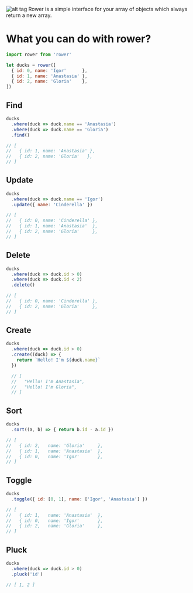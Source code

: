 ![alt tag](https://raw.githubusercontent.com/sterjakovigor/rower/master/logo.jpg)
Rower is a simple interface for your array of objects which always return a new array.

# What you can do with rower?

```javascript
import rower from 'rower'

let ducks = rower([
  { id: 0, name: 'Igor'      },
  { id: 1, name: 'Anastasia' },
  { id: 2, name: 'Gloria'    },
])
```

## Find

```javascript
ducks
  .where(duck => duck.name == 'Anastasia')
  .where(duck => duck.name == 'Gloria')    
  .find()

// [
//   { id: 1, name: 'Anastasia' },
//   { id: 2, name: 'Gloria'   },
// ]
```

## Update

```javascript
ducks
  .where(duck => duck.name == 'Igor')
  .update({ name: 'Cinderella' })

// [
//   { id: 0, name: 'Cinderella' },  
//   { id: 1, name: 'Anastasia'  },
//   { id: 2, name: 'Gloria'     },
// ]  
```

## Delete

```javascript
ducks
  .where(duck => duck.id > 0)
  .where(duck => duck.id < 2)    
  .delete()

// [
//   { id: 0, name: 'Cinderella' },  
//   { id: 2, name: 'Gloria'     },
// ]      
```

## Create

```javascript
ducks
  .where(duck => duck.id > 0)    
  .create((duck) => {
    return `Hello! I'm ${duck.name}`
  })

  // [
  //   "Hello! I'm Anastasia",
  //   "Hello! I'm Gloria",
  // ]
```


## Sort

```javascript
ducks
  .sort((a, b) => { return b.id - a.id })

// [
//   { id: 2,   name: 'Gloria'     },
//   { id: 1,   name: 'Anastasia'  },
//   { id: 0,   name: 'Igor'       },    
// ]
```

## Toggle

```javascript
ducks
  .toggle({ id: [0, 1], name: ['Igor', 'Anastasia'] })

// [
//   { id: 1,   name: 'Anastasia'  },
//   { id: 0,   name: 'Igor'       },    
//   { id: 2,   name: 'Gloria'     },
// ]
```


## Pluck

```javascript
ducks
  .where(duck => duck.id > 0)
  .pluck('id')

// [ 1, 2 ]
```
